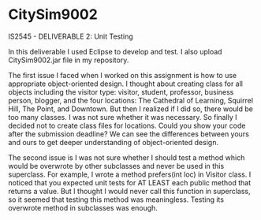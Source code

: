 # CitySim9002

IS2545 - DELIVERABLE 2: Unit Testing

In this deliverable I used Eclipse to develop and test.  I also upload CitySim9002.jar file in my repository.

The first issue I faced when I worked on this assignment is how to use appropriate object-oriented design. I thought about creating class for all objects including the visitor type: visitor, student, professor, business person, blogger, and the four locations: The Cathedral of Learning, Squirrel Hill, The Point, and Downtown. But then I realized if I did so, there would be too many classes. I was not sure whether it was necessary. So finally I decided not to create class files for locations. Could you show your code after the submission deadline? We can see the differences between yours and ours to get deeper understanding of object-oriented design.The second issue is I was not sure whether I should test a method which would be overwrote by other subclasses and never be used in this superclass. For example, I wrote a method prefers(int loc) in Visitor class. I noticed that you expected unit tests for AT LEAST each public method that returns a value. But I thought I would never call this function in superclass, so it seemed that testing this method was meaningless. Testing its overwrote method in subclasses was enough.